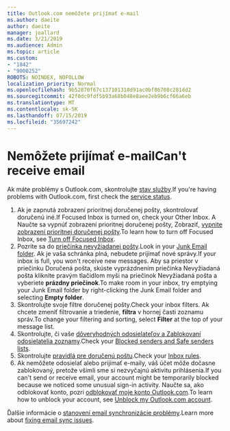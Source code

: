 ```yaml
---
title: Outlook.com nemôžete prijímať e-mail
ms.author: daeite
author: daeite
manager: joallard
ms.date: 3/21/2019
ms.audience: Admin
ms.topic: article
ms.custom:
- "1842"
- "9000252"
ROBOTS: NOINDEX, NOFOLLOW
localization_priority: Normal
ms.openlocfilehash: 9b52870f67c137101318d91ac0bf86708c281dd2
ms.sourcegitcommit: 42f0dc9fdf5b93a68b048e8aee2eb9b6cf66a6eb
ms.translationtype: MT
ms.contentlocale: sk-SK
ms.lasthandoff: 07/15/2019
ms.locfileid: "35697242"
---
```

# <a name="cant-receive-email"></a><span data-ttu-id="f374d-102">Nemôžete prijímať e-mail</span><span class="sxs-lookup"><span data-stu-id="f374d-102">Can't receive email</span></span>

<span data-ttu-id="f374d-103">Ak máte problémy s Outlook.com, skontrolujte [stav služby](https://go.microsoft.com/fwlink/p/?linkid=837482).</span><span class="sxs-lookup"><span data-stu-id="f374d-103">If you're having problems with Outlook.com, first check the [service status](https://go.microsoft.com/fwlink/p/?linkid=837482).</span></span>

1. <span data-ttu-id="f374d-104">Ak je zapnutá zobrazení prioritnej doručenej pošty, skontrolovať doručenú iné.</span><span class="sxs-lookup"><span data-stu-id="f374d-104">If Focused Inbox is turned on, check your Other Inbox.</span></span> <span data-ttu-id="f374d-105">A Naučte sa vypnúť zobrazení prioritnej doručenej pošty, Zobraziť, [vypnite zobrazení prioritnej doručenej pošty](https://support.office.com/article/f714d94d-9e63-4217-9ccb-6cb2986aa1b2?wt.mc_id=Office_Outlook_com_Alchemy).</span><span class="sxs-lookup"><span data-stu-id="f374d-105">To learn how to turn off Focused Inbox, see [Turn off Focused Inbox](https://support.office.com/article/f714d94d-9e63-4217-9ccb-6cb2986aa1b2?wt.mc_id=Office_Outlook_com_Alchemy).</span></span>
1. <span data-ttu-id="f374d-106">Pozrite sa do [priečinka nevyžiadanej pošty](https://outlook.live.com/mail/junkemail).</span><span class="sxs-lookup"><span data-stu-id="f374d-106">Look in your [Junk Email folder](https://outlook.live.com/mail/junkemail).</span></span> <span data-ttu-id="f374d-107">Ak je vaša schránka plná, nebudete prijímať nové správy.</span><span class="sxs-lookup"><span data-stu-id="f374d-107">If your inbox is full, you won't receive new messages.</span></span> <span data-ttu-id="f374d-108">Aby sa priestor v priečinku Doručená pošta, skúste vyprázdnením priečinka Nevyžiadaná pošta kliknite pravým tlačidlom myši na priečinok Nevyžiadaná pošta a vyberiete **prázdny priečinok**.</span><span class="sxs-lookup"><span data-stu-id="f374d-108">To make room in your inbox, try emptying your Junk Email folder by right-clicking the Junk Email folder and selecting **Empty folder**.</span></span>
1. <span data-ttu-id="f374d-109">Skontrolujte svoje filtre doručenej pošty.</span><span class="sxs-lookup"><span data-stu-id="f374d-109">Check your inbox filters.</span></span> <span data-ttu-id="f374d-110">Ak chcete zmeniť filtrovanie a triedenie, **filtra** v hornej časti zoznamu správ.</span><span class="sxs-lookup"><span data-stu-id="f374d-110">To change your filtering and sorting, select **Filter** at the top of your message list.</span></span>
1. <span data-ttu-id="f374d-111">Skontrolujte, či vaše [dôveryhodných odosielateľov a Zablokovaní odosielatelia zoznamy](https://outlook.live.com/mail/options/mail/junkEmail).</span><span class="sxs-lookup"><span data-stu-id="f374d-111">Check your [Blocked senders and Safe senders lists](https://outlook.live.com/mail/options/mail/junkEmail).</span></span>
1. <span data-ttu-id="f374d-112">Skontrolujte [pravidlá pre doručenú poštu](https://outlook.live.com/mail/options/mail/rules).</span><span class="sxs-lookup"><span data-stu-id="f374d-112">Check your [Inbox rules](https://outlook.live.com/mail/options/mail/rules).</span></span>
1. <span data-ttu-id="f374d-113">Ak nemôžete odosielať alebo prijímať e-maily, váš účet môže dočasne zablokovaný, pretože všimli sme si nezvyčajnú aktivitu prihlásenia.</span><span class="sxs-lookup"><span data-stu-id="f374d-113">If you can't send or receive email, your account might be temporarily blocked because we noticed some unusual sign-in activity.</span></span> <span data-ttu-id="f374d-114">Naučte sa, ako odblokovať konto, pozri [odblokovať moje konto Outlook.com](https://support.office.com/article/f4ad2701-d166-4d8b-8a6a-9af2a1f8a4c4?wt.mc_id=Office_Outlook_com_Alchemy).</span><span class="sxs-lookup"><span data-stu-id="f374d-114">To learn how to unblock your account, see [Unblock my Outlook.com account](https://support.office.com/article/f4ad2701-d166-4d8b-8a6a-9af2a1f8a4c4?wt.mc_id=Office_Outlook_com_Alchemy).</span></span>

<span data-ttu-id="f374d-115">Ďalšie informácie o [stanovení email synchronizácie problémy](https://support.office.com/article/d39e3341-8d79-4bf1-b3c7-ded602233642?wt.mc_id=Office_Outlook_com_Alchemy).</span><span class="sxs-lookup"><span data-stu-id="f374d-115">Learn more about [fixing email sync issues](https://support.office.com/article/d39e3341-8d79-4bf1-b3c7-ded602233642?wt.mc_id=Office_Outlook_com_Alchemy).</span></span>